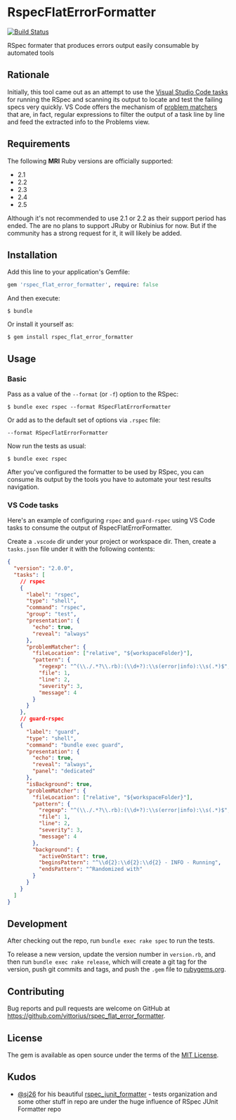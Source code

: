# RspecFlatErrorFormatter

[![Build Status](https://travis-ci.org/vittorius/rspec_flat_error_formatter.svg?branch=master)](https://travis-ci.org/vittorius/rspec_flat_error_formatter)

RSpec formater that produces errors output easily consumable by automated tools

## Rationale

Initially, this tool came out as an attempt to use the [Visual Studio Code tasks](https://code.visualstudio.com/docs/editor/tasks) for running the RSpec and scanning its output to locate and test the failing specs very quickly. VS Code offers the mechanism of [problem matchers](https://code.visualstudio.com/docs/editor/tasks#_defining-a-problem-matcher) that are, in fact, regular expressions to filter the output of a task line by line and feed the extracted info to the Problems view.

## Requirements

The following **MRI** Ruby versions are officially supported:

* 2.1
* 2.2
* 2.3
* 2.4
* 2.5

Although it's not recommended to use 2.1 or 2.2 as their support period has ended. The are no plans to support JRuby or Rubinius for now. But if the community has a strong request for it, it will likely be added.

## Installation

Add this line to your application's Gemfile:

```ruby
gem 'rspec_flat_error_formatter', require: false
```

And then execute:

    $ bundle

Or install it yourself as:

    $ gem install rspec_flat_error_formatter

## Usage

### Basic

Pass as a value of the `--format` (or `-f`) option to the RSpec:

    $ bundle exec rspec --format RSpecFlatErrorFormatter


Or add as to the default set of options via `.rspec` file:

```
--format RSpecFlatErrorFormatter
```

Now run the tests as usual:

    $ bundle exec rspec

After you've configured the formatter to be used by RSpec, you can consume its output by the tools you have to automate your test results navigation.

### VS Code tasks

Here's an example of configuring `rspec` and `guard-rspec` using VS Code tasks to consume the output of RspecFlatErrorFormatter.

Create a `.vscode` dir under your project or workspace dir. Then, create a `tasks.json` file under it with the following contents:

```json
{
  "version": "2.0.0",
  "tasks": [
    // rspec
    {
      "label": "rspec",
      "type": "shell",
      "command": "rspec",
      "group": "test",
      "presentation": {
        "echo": true,
        "reveal": "always"
      },
      "problemMatcher": {
        "fileLocation": ["relative", "${workspaceFolder}"],
        "pattern": {
          "regexp": "^(\\./.*?\\.rb):(\\d+?):\\s(error|info):\\s(.*)$",
          "file": 1,
          "line": 2,
          "severity": 3,
          "message": 4
        }
      }
    },
    // guard-rspec
    {
      "label": "guard",
      "type": "shell",
      "command": "bundle exec guard",
      "presentation": {
        "echo": true,
        "reveal": "always",
        "panel": "dedicated"
      },
      "isBackground": true,
      "problemMatcher": {
        "fileLocation": ["relative", "${workspaceFolder}"],
        "pattern": {
          "regexp": "^(\\./.*?\\.rb):(\\d+?):\\s(error|info):\\s(.*)$",
          "file": 1,
          "line": 2,
          "severity": 3,
          "message": 4
        },
        "background": {
          "activeOnStart": true,
          "beginsPattern": "^\\d{2}:\\d{2}:\\d{2} - INFO - Running",
          "endsPattern": "^Randomized with"
        }
      }
    }
  ]
}

```

## Development

After checking out the repo, run `bundle exec rake spec` to run the tests.

To release a new version, update the version number in `version.rb`, and then run `bundle exec rake release`, which will create a git tag for the version, push git commits and tags, and push the `.gem` file to [rubygems.org](https://rubygems.org).

## Contributing

Bug reports and pull requests are welcome on GitHub at https://github.com/vittorius/rspec_flat_error_formatter.

## License

The gem is available as open source under the terms of the [MIT License](https://opensource.org/licenses/MIT).

## Kudos

* [@sj26](https://github.com/sj26) for his beautiful [rspec_junit_formatter](https://github.com/sj26/rspec_junit_formatter) - tests organization and some other stuff in repo are under the huge influence of RSpec JUnit Formatter repo